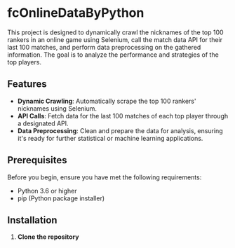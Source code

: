 # fcOnlineDataByPython

This project is designed to dynamically crawl the nicknames of the top 100 rankers in an online game using Selenium, call the match data API for their last 100 matches, and perform data preprocessing on the gathered information. The goal is to analyze the performance and strategies of the top players.

## Features

- **Dynamic Crawling**: Automatically scrape the top 100 rankers' nicknames using Selenium.
- **API Calls**: Fetch data for the last 100 matches of each top player through a designated API.
- **Data Preprocessing**: Clean and prepare the data for analysis, ensuring it's ready for further statistical or machine learning applications.

## Prerequisites

Before you begin, ensure you have met the following requirements:

- Python 3.6 or higher
- pip (Python package installer)

## Installation

1. **Clone the repository**

